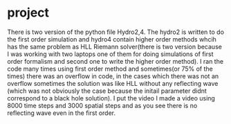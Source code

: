 # project
There is two version of the python file Hydro2,4. The hydro2 is written to do the first order simulation and hydro4 contain higher order methods whcih has the same problem as HLL Riemann solver(there is two version because I was working with two laptops one of them for doing simulations of first order formalism and second one to write the higher order method). I ran the code many times using first order method and sometimes(or 75% of the times) there was an overflow in code, in the cases which there was not an overflow sometimes the solution was like HLL without any reflecting wave (which was not obviously the case because the initail parameter didnt correspond to a black hole solution). I put the video  I made a video using 8000 time steps and 3000 spatial steps and as you see there is no reflecting wave even in the first order. 

